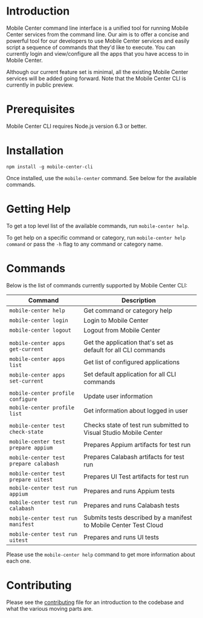# Introduction

Mobile Center command line interface is a unified tool for running Mobile Center services from the command line. Our aim is to offer a concise and powerful tool for our developers to use Mobile Center services and easily script a sequence of commands that they'd like to execute. You can currently login and view/configure all the apps that you have access to in Mobile Center.

Although our current feature set is minimal, all the existing Mobile Center services will be added going forward. Note that the Mobile Center CLI is currently in public preview.

# Prerequisites

Mobile Center CLI requires Node.js version 6.3 or better.

# Installation

```
npm install -g mobile-center-cli
```

Once installed, use the `mobile-center` command. See below for the available commands.

# Getting Help

To get a top level list of the available commands, run `mobile-center help`.

To get help on a specific command or category, run `mobile-center help command` or pass the `-h` flag to any command or category name.

# Commands

Below is the list of commands currently supported by Mobile Center CLI:

| Command | Description |
|---------|-------------|
| `mobile-center help` | Get command or category help |
| `mobile-center login` | Login to Mobile Center |
| `mobile-center logout` | Logout from Mobile Center |
| | |
| `mobile-center apps get-current` | Get the application that's set as default for all CLI commands |
| `mobile-center apps list` | Get list of configured applications |
| `mobile-center apps set-current` | Set default application for all CLI commands |
| | |
| `mobile-center profile configure` | Update user information |
| `mobile-center profile list` | Get information about logged in user |
| | |
| `mobile-center test check-state` | Checks state of test run submitted to Visual Studio Mobile Center |
| `mobile-center test prepare appium` | Prepares Appium artifacts for test run |
| `mobile-center test prepare calabash` | Prepares Calabash artifacts for test run |
| `mobile-center test prepare uitest` | Prepares UI Test artifacts for test run |
| `mobile-center test run appium` | Prepares and runs Appium tests |
| `mobile-center test run calabash` | Prepares and runs Calabash tests |
| `mobile-center test run manifest` | Submits tests described by a manifest to Mobile Center Test Cloud |
| `mobile-center test run uitest` | Prepares and runs UI tests |

Please use the `mobile-center help` command to get more information about each one.

# Contributing

Please see the [contributing](https://github.com/Microsoft/Mobile-center-cli/contributing.md) file
for an introduction to the codebase and what the various moving parts are.

